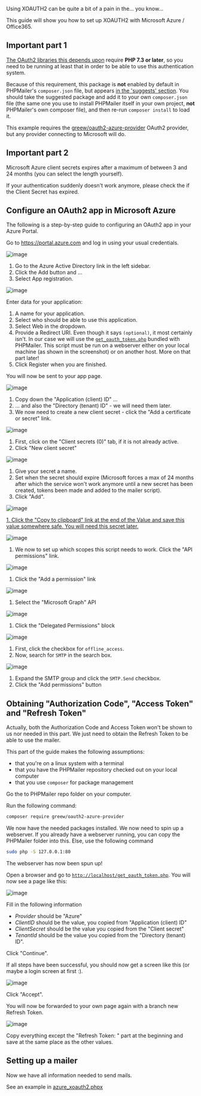 Using XOAUTH2 can be quite a bit of a pain in the... you know... 

This guide will show you how to set up XOAUTH2 with Microsoft Azure / Office365. 

## Important part 1
[The OAuth2 libraries this depends upon](https://packagist.org/packages/greew/oauth2-azure-provider) require **PHP 7.3 or later**, so you need to be running at least that in order to be able to use this authentication system. 

Because of this requirement, this package is **not** enabled by default in PHPMailer's `composer.json` file, but appears [in the 'suggests' section](https://github.com/PHPMailer/PHPMailer/blob/master/composer.json#L49). You should take the suggested package and add it to your own `composer.json` file (the same one you use to install PHPMailer itself in your own project, **not** PHPMailer's own composer file), and then re-run `composer install` to load it. 

This example requires the [greew/oauth2-azure-provider](https://packagist.org/greew/oauth2-azure-provider) OAuth2 provider, but any provider connecting to Microsoft will do.

## Important part 2

Microsoft Azure client secrets expires after a maximum of between 3 and 24 months (you can select the length yourself).

If your authentication suddenly doesn't work anymore, please check the if the Client Secret has expired.

## Configure an OAuth2 app in Microsoft Azure

The following is a step-by-step guide to configuring an OAuth2 app in your Azure Portal. 

Go to https://portal.azure.com and log in using your usual credentials. 

![image](https://user-images.githubusercontent.com/189321/194594349-6d72d2e5-1d20-4e55-84f4-c37cf58573a5.png)

1. Go to the Azure Active Directory link in the left sidebar.
2. Click the Add button and ...
3. Select App registration.

![image](https://user-images.githubusercontent.com/189321/194622747-042c72bd-1601-4b25-8a73-66dd4d4ce78c.png)

Enter data for your application:

1. A name for your application.
2. Select who should be able to use this application.
3. Select Web in the dropdown.
4. Provide a Redirect URI. Even though it says `(optional)`, it most certainly isn't. In our case we will use the [`get_oauth_token.php`](https://github.com/PHPMailer/PHPMailer/blob/master/get_oauth_token.php) bundled with PHPMailer. This script must be run on a webserver either on your local machine (as shown in the screenshot) or on another host. More on that part later!
5. Click Register when you are finished.

You will now be sent to your app page.

![image](https://user-images.githubusercontent.com/189321/194629151-d86538a7-ff59-4f84-b869-7404b2c00367.png)

1. Copy down the "Application (client) ID" ...
2. ... and also the "Directory (tenant) ID" - we will need them later.
3. We now need to create a new client secret - click the "Add a certificate or secret" link.

![image](https://user-images.githubusercontent.com/189321/194625683-bf49d775-4c37-47ff-9a02-0766ad16ee65.png)

1. First, click on the "Client secrets (0)" tab, if it is not already active.
2. Click "New client secret"

![image](https://user-images.githubusercontent.com/189321/194626380-ef6d4295-88e8-4413-9094-37256cfa2f64.png)

1. Give your secret a name.
2. Set when the secret should expire (Microsoft forces a max of 24 months after which the service won't work anymore until a new secret has been created, tokens been made and added to the mailer script).
3. Click "Add".

![image](https://user-images.githubusercontent.com/189321/194626246-b1f0e768-3ef3-4c43-b7ba-637eaa3e46c2.png)

[1. Click the "Copy to clipboard" link at the end of the Value and save this value somewhere safe. You will need this secret later.](#clientSecret)

![image](https://user-images.githubusercontent.com/189321/194626606-f97b8e78-cd3e-4a5b-8892-379bbda8a519.png)

1. We now to set up which scopes this script needs to work. Click the "API permissions" link.

![image](https://user-images.githubusercontent.com/189321/194626837-d8f545e7-6963-4488-bff8-ead644c922d6.png)

1. Click the "Add a permission" link

![image](https://user-images.githubusercontent.com/189321/194626977-e84e0545-34cf-44be-be3a-6e5e51587d7e.png)

1. Select the "Microsoft Graph" API

![image](https://user-images.githubusercontent.com/189321/194627110-171acea1-4ce0-42cd-bade-933a83be7f19.png)

1. Click the "Delegated Permissions" block

![image](https://user-images.githubusercontent.com/189321/194627328-264bda24-db49-4016-929a-2d9b90170d0a.png)

1. First, click the checkbox for `offline_access`. 
2. Now, search for `SMTP` in the search box.

![image](https://user-images.githubusercontent.com/189321/194627939-f153f1f5-182b-4e86-986e-9650f1f11569.png)

1. Expand the SMTP group and click the `SMTP.Send` checkbox.
2. Click the "Add permissions" button

## Obtaining "Authorization Code", "Access Token" and "Refresh Token"

Actually, both the Authorization Code and Access Token won't be shown to us nor needed in this part. We just need to obtain the Refresh Token to be able to use the mailer.

This part of the guide makes the following assumptions:
* that you're on a linux system with a terminal
* that you have the PHPMailer repository checked out on your local computer
* that you use `composer` for package management

Go the to PHPMailer repo folder on your computer.

Run the following command: 

```sh
composer require greew/oauth2-azure-provider
```

We now have the needed packages installed. We now need to spin up a webserver. If you already have a webserver running, you can copy the PHPMailer folder into this. Else, use the following command

```sh
sudo php -S 127.0.0.1:80
```

The webserver has now been spun up! 

Open a browser and go to [`http://localhost/get_oauth_token.php`](http://localhost/get_oauth_token.php). You will now see a page like this:

![image](https://user-images.githubusercontent.com/189321/194644546-ac651889-0685-4b6d-b512-9ed1ccaef4d1.png)

Fill in the following information

- *Provider* should be "Azure"
- *ClientID* should be the value, you copied from "Application (client) ID"
- *ClientSecret* should be the value you copied from the "Client secret"
- *TenantId* should be the value you copied from the "Directory (tenant) ID".

Click "Continue".

If all steps have been successful, you should now get a screen like this (or maybe a login screen at first :).

![image](https://user-images.githubusercontent.com/189321/194645971-97543858-a62b-45d2-b464-f81c26cb72c9.png)

Click "Accept".

You will now be forwarded to your own page again with a branch new Refresh Token.

![image](https://user-images.githubusercontent.com/189321/194646279-cb286034-c18f-4f2a-87f0-badf8f78394c.png)

Copy everything except the "Refresh Token: " part at the beginning and save at the same place as the other values.

## Setting up a mailer

Now we have all information needed to send mails.

See an example in [azure_xoauth2.phpx](https://github.com/PHPMailer/PHPMailer/blob/master/examples/azure_xoauth2.phps)